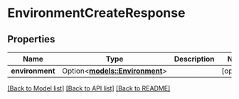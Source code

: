 # EnvironmentCreateResponse

## Properties

Name | Type | Description | Notes
------------ | ------------- | ------------- | -------------
**environment** | Option<[**models::Environment**](Environment.md)> |  | [optional]

[[Back to Model list]](../README.md#documentation-for-models) [[Back to API list]](../README.md#documentation-for-api-endpoints) [[Back to README]](../README.md)


